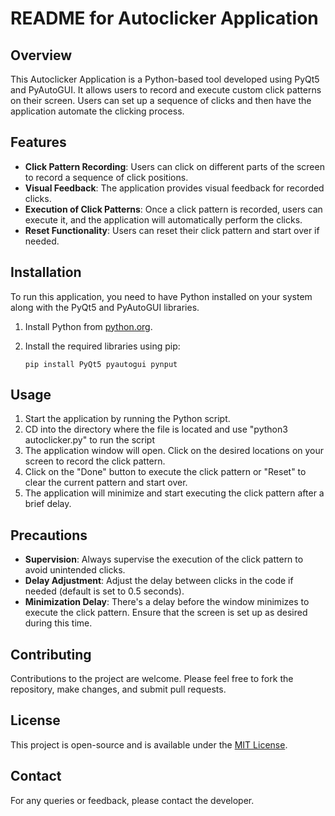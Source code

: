 
# README for Autoclicker Application

## Overview
This Autoclicker Application is a Python-based tool developed using PyQt5 and PyAutoGUI. It allows users to record and execute custom click patterns on their screen. Users can set up a sequence of clicks and then have the application automate the clicking process.

## Features
- **Click Pattern Recording**: Users can click on different parts of the screen to record a sequence of click positions.
- **Visual Feedback**: The application provides visual feedback for recorded clicks.
- **Execution of Click Patterns**: Once a click pattern is recorded, users can execute it, and the application will automatically perform the clicks.
- **Reset Functionality**: Users can reset their click pattern and start over if needed.

## Installation
To run this application, you need to have Python installed on your system along with the PyQt5 and PyAutoGUI libraries.

1. Install Python from [python.org](https://www.python.org/downloads/).
2. Install the required libraries using pip:

   ```
   pip install PyQt5 pyautogui pynput
   ```

## Usage
1. Start the application by running the Python script.
2. CD into the directory where the file is located and use "python3 autoclicker.py" to run the script
3. The application window will open. Click on the desired locations on your screen to record the click pattern.
4. Click on the "Done" button to execute the click pattern or "Reset" to clear the current pattern and start over.
5. The application will minimize and start executing the click pattern after a brief delay.

## Precautions
- **Supervision**: Always supervise the execution of the click pattern to avoid unintended clicks.
- **Delay Adjustment**: Adjust the delay between clicks in the code if needed (default is set to 0.5 seconds).
- **Minimization Delay**: There's a delay before the window minimizes to execute the click pattern. Ensure that the screen is set up as desired during this time.

## Contributing
Contributions to the project are welcome. Please feel free to fork the repository, make changes, and submit pull requests.

## License
This project is open-source and is available under the [MIT License](https://opensource.org/licenses/MIT).

## Contact
For any queries or feedback, please contact the developer.
